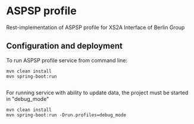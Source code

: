 # ASPSP profile

Rest-implementation of ASPSP profile for XS2A Interface of Berlin Group

## Configuration and deployment

To run ASPSP profile service from command line:

```
mvn clean install 
mvn spring-boot:run
 
```
For running service with ability to update data, the project must be started in "debug_mode"

```
mvn clean install 
mvn spring-boot:run -Drun.profiles=debug_mode
 
```

